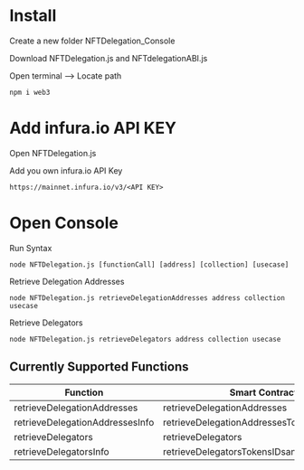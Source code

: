 # Install

  Create a new folder NFTDelegation_Console
  
  Download NFTDelegation.js and NFTdelegationABI.js
  
  Open terminal --> Locate path 

  ```
  npm i web3
  ```

# Add infura.io API KEY

  Open NFTDelegation.js

  Add you own infura.io API Key
  
  ```
  https://mainnet.infura.io/v3/<API KEY>
  ```
  
 # Open Console
 
  Run Syntax
  
  ```
  node NFTDelegation.js [functionCall] [address] [collection] [usecase]
  ```
  
  Retrieve Delegation Addresses
  
  ```
  node NFTDelegation.js retrieveDelegationAddresses address collection usecase
  ```
  
  Retrieve Delegators
  
  ```
  node NFTDelegation.js retrieveDelegators address collection usecase
  ```
  
## Currently Supported Functions

Function | Smart Contract function
------------- | -------------
retrieveDelegationAddresses  | retrieveDelegationAddresses
retrieveDelegationAddressesInfo | retrieveDelegationAddressesTokensIDsandExpiredDates
retrieveDelegators | retrieveDelegators
retrieveDelegatorsInfo | retrieveDelegatorsTokensIDsandExpiredDates
